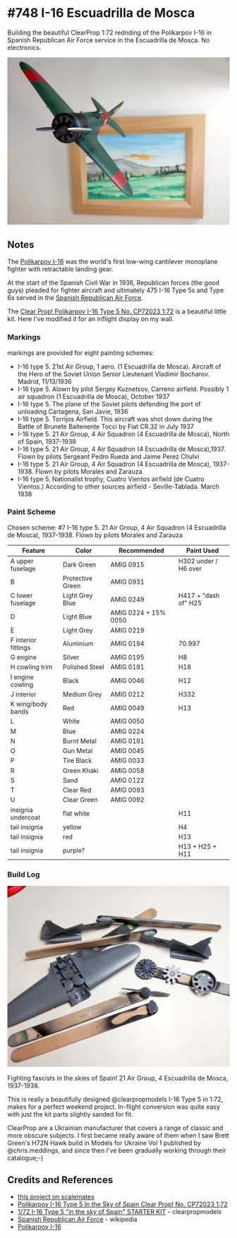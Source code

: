 # #748 I-16 Escuadrilla de Mosca

Building the beautiful ClearProp 1:72 rednding of the Polikarpov I-16 in Spanish Republican Air Force service in the Escuadrilla de Mosca. No electronics.

![Build](./assets/PolikarpovI16_build.jpg?raw=true)

## Notes

The [Polikarpov I-16](https://en.wikipedia.org/wiki/Polikarpov_I-16) was the world's first low-wing cantilever monoplane fighter with retractable landing gear.

At the start of the Spanish Civil War in 1936, Republican forces (the good guys) pleaded for fighter aircraft
and ultimately 475 I-16 Type 5s and Type 6s served in the
[Spanish Republican Air Force](https://en.wikipedia.org/wiki/Spanish_Republican_Air_Force).

The
[Clear Prop! Polikarpov I-16 Type 5 No. CP72023 1:72](https://www.scalemates.com/kits/clear-prop-cp72023-polikarpov-i-16-type-5--1397963)
is a beautiful little kit. Here I've modified it for an inflight display on my wall.

### Markings

markings are provided for eight painting schemes:

* I-16 type 5. 21st Air Group, 1 aero. (1 Escuadrilla de Mosca). Aircraft of the Hero of the Soviet Union Senior Lieutenant Vladimir Bocharov. Madrid, 11/13/1936
* I-16 type 5. Alown by pilot Sergey Kuznetsov, Carreno airfield. Possibly 1 air squadron (1 Escuadrilla de Mosca), October 1937
* I-16 type 5. The plane of the Soviet pilots defending the port of unloading Cartagena, San Javie, 1936
* I-16 type 5. Torrijos Airfield. This aircraft was shot down during the Battle of Brunete Baitenente Tocci by Fiat CR.32 in July 1937
* I-16 type 5. 21 Air Group, 4 Air Squadron (4 Escuadrilla de Mosca), North of Spain, 1937-1938
* I-16 type 5. 21 Air Group, 4 Air Squadron (4 Escuadrilla de Mosca),1937. Flown by pilots Sergeant Pedro Rueda and Jaime Perez Chulvi
* I-16 type 5. 21 Air Group, 4 Air Squadron (4 Escuadrilla de Mosca), 1937-1938. Flown by pilots Morales and Zarauza
* I-16 type 5. Nationalist trophy, Cuatro Vientos airfield (de Cuatro Vientos.) According to other sources airfield - Seville-Tablada. March 1938

### Paint Scheme

Chosen scheme: #7 I-16 type 5. 21 Air Group, 4 Air Squadron (4 Escuadrilla de Mosca), 1937-1938. Flown by pilots Morales and Zarauza

| Feature               | Color                | Recommended | Paint Used |
|-----------------------|----------------------|-------------|------------|
| A upper fuselage      | Dark Green           | AMIG 0915   | H302 under / H6 over      |
| B                     | Protective Green     | AMIG 0931   |            |
| C lower fuselage      | Light Grey Blue      | AMIG 0249   | H417 + "dash of" H25 |
| D                     | Light Blue           | AMIG 0224 + 15% 0050 | |
| E                     | Light Grey           | AMIG 0219   |            |
| F interior fittings   | Aluminium            | AMIG 0194   | 70.997     |
| G engine              | Silver               | AMIG 0195   | H8         |
| H cowling trim        | Polished Steel       | AMIG 0191   | H18        |
| I engine cowling      | Black                | AMIG 0046   | H12        |
| J interior            | Medium Grey          | AMIG 0212   | H332       |
| K wing/body bands     | Red                  | AMIG 0049   | H13        |
| L                     | White                | AMIG 0050   |            |
| M                     | Blue                 | AMIG 0224   |            |
| N                     | Burnt Metal          | AMIG 0191   |            |
| O                     | Gun Metal            | AMIG 0045   |            |
| P                     | Tire Black           | AMIG 0033   |            |
| R                     | Green Khaki          | AMIG 0058   |            |
| S                     | Sand                 | AMIG 0122   |            |
| T                     | Clear Red            | AMIG 0093   |            |
| U                     | Clear Green          | AMIG 0092   |            |
| insignia undercoat    | flat white           |             | H11        |
| tail insignia         | yellow               |             | H4               |
| tail insignia         | red                  |             | H13              |
| tail insignia         | purple?              |             | H13 + H25 + H11  |

### Build Log

![build01a](./assets/build01a.jpg?raw=true)

Fighting fascists in the skies of Spain! 21 Air Group, 4 Escuadrilla de Mosca, 1937-1938.

This is really a beautifully designed @clearpropmodels I-16 Type 5 in 1:72, makes for a perfect weekend project.
In-flight conversion was quite easy with just the kit parts slightly sanded for fit.

ClearProp are a Ukrainian manufacturer that covers a range of classic and more obscure subjects.
I first became really aware of them when I saw Brett Green's H72N Hawk build in Models for Ukraine Vol 1 published by @chris.meddings,
and since then I've been gradually working through their catalogue;-)

## Credits and References

* [this project on scalemates](https://www.scalemates.com/profiles/mate.php?id=74137&p=projects&project=178308)
* [Polikarpov I-16 Type 5 In the Sky of Spain Clear Prop! No. CP72023 1:72](https://www.scalemates.com/kits/clear-prop-cp72023-polikarpov-i-16-type-5--1397963)
* [1/72 I-16 Type 5 "in the sky of Spain" STARTER KIT](https://clearpropmodels.com/cp_72023) - clearpropmodels
* [Spanish Republican Air Force](https://en.wikipedia.org/wiki/Spanish_Republican_Air_Force) - wikipedia
* [Polikarpov I-16](https://en.wikipedia.org/wiki/Polikarpov_I-16)
